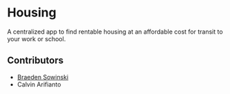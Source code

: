 # Housing

A centralized app to find rentable housing at an affordable cost for transit to your work or school.

## Contributors

* [Braeden Sowinski](https://github.com/SowinskiBraeden)
* Calvin Arifianto

